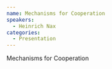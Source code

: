 ```yaml
--- 
name: Mechanisms for Cooperation 
speakers: 
  - Heinrich Nax 
categories:
  - Presentation
---
```


Mechanisms for Cooperation